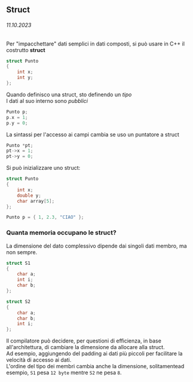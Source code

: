 ## Struct
###### 11.10.2023

Per "impacchettare" dati semplici in dati composti, si può usare in C++ il costrutto **struct**

```c++
struct Punto
{
    int x;
    int y;
};
```

Quando definisco una struct, sto definendo un *tipo*  
I dati al suo interno sono *pubblici*  

```c++
Punto p;
p.x = 1;
p.y = 0;
```

La sintassi per l'accesso ai campi cambia se uso un puntatore a struct
```c++
Punto *pt;
pt->x = 1;
pt->y = 0;
```

Si può inizializzare uno struct:
```c++
struct Punto
{
    int x;
    double y;
    char array[5];
};

Punto p = { 1, 2.3, "CIAO" };
```

### Quanta memoria occupano le struct?
La dimensione del dato complessivo dipende dai singoli dati membro, ma non sempre.

```c++
struct S1
{
    char a;
    int i;
    char b;
};

struct S2
{
    char a;
    char b;
    int i;  
};
```

Il compilatore può decidere, per questioni di efficienza, in base all'architettura, di cambiare la dimensione da allocare alla struct.  
Ad esempio, aggiungendo del padding ai dati più piccoli per facilitare la velocità di accesso ai dati.  
L'ordine del tipo dei membri cambia anche la dimensione, solitamentead esempio, `S1` pesa `12 byte` mentre `S2` ne pesa `8`. 